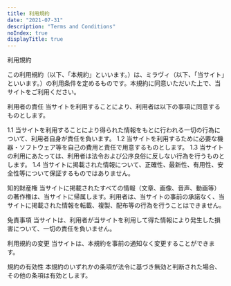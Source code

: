 ```yaml
---
title: 利用規約
date: "2021-07-31"
description: "Terms and Conditions"
noIndex: true
displayTitle: true
---
```


利用規約

この利用規約（以下、「本規約」といいます。）は、ミラヴィ（以下、「当サイト」といいます。）の利用条件を定めるものです。本規約に同意いただいた上で、当サイトをご利用ください。

利用者の責任
当サイトを利用することにより、利用者は以下の事項に同意するものとします。

1.1 当サイトを利用することにより得られた情報をもとに行われる一切の行為について、利用者自身が責任を負います。
1.2 当サイトを利用するために必要な機器・ソフトウェア等を自己の費用と責任で用意するものとします。
1.3 当サイトの利用にあたっては、利用者は法令および公序良俗に反しない行為を行うものとします。
1.4 当サイトに掲載された情報について、正確性、最新性、有用性、安全性等について保証するものではありません。

知的財産権
当サイトに掲載されたすべての情報（文章、画像、音声、動画等）の著作権は、当サイトに帰属します。利用者は、当サイトの事前の承諾なく、当サイトに掲載された情報を転載、複製、配布等の行為を行うことはできません。

免責事項
当サイトは、利用者が当サイトを利用して得た情報により発生した損害について、一切の責任を負いません。

利用規約の変更
当サイトは、本規約を事前の通知なく変更することができます。

規約の有効性
本規約のいずれかの条項が法令に基づき無効と判断された場合、その他の条項は有効とします。

